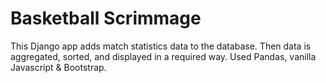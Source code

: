 # Basketball Scrimmage
This Django app adds match statistics data to the database. Then data is aggregated, sorted, and displayed in a required way. Used Pandas, vanilla Javascript & Bootstrap.
